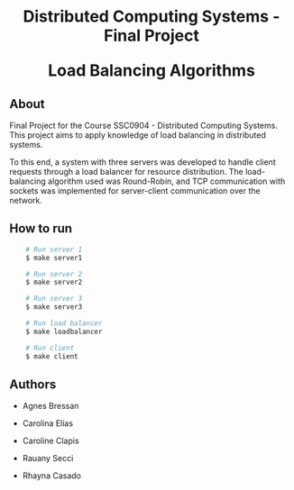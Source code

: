 <h1 align="center">
    <p> Distributed Computing Systems - Final Project  </p>
    <pp> Load Balancing Algorithms  </pp>
</h1>

## About

Final Project for the Course SSC0904 - Distributed Computing Systems. This project aims to apply knowledge of load balancing in distributed systems.  

To this end, a system with three servers was developed to handle client requests through a load balancer for resource distribution. The load-balancing algorithm used was Round-Robin, and TCP communication with sockets was implemented for server-client communication over the network.

## How to run

```bash
    # Run server 1
    $ make server1

    # Run server 2
    $ make server2

    # Run server 3
    $ make server3

    # Run load balancer
    $ make loadbalancer

    # Run client
    $ make client
```

## Authors

- Agnes Bressan

- Carolina Elias

- Caroline Clapis

- Rauany Secci

- Rhayna Casado
